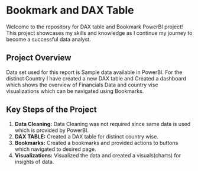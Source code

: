 # Bookmark and DAX Table


Welcome to the repository for DAX table and Bookmark PowerBI project! This project showcases my skills and knowledge as I continue my journey to become a successful data analyst.

## Project Overview

Data set used for this report is Sample data available in PowerBI. For the distinct Country I have created a new DAX table and Created a dashboard which shows the overview of Financials Data and country vise visualizations which can be navigated using Bookmarks.

## Key Steps of the Project

1. **Data Cleaning:** Data Cleaning was not required since same data is used which is provided by PowerBI.
2. **DAX TABLE:** Created a DAX table for distinct country wise.
3. **Bookmarks:** Created a bookmarks and provided actions to buttons which navigated to desired page.
4. **Visualizations:** Visualized the data and created a visuals(charts) for insights of data.





